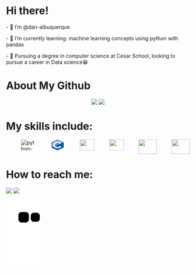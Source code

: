 # Hi there!

<p>- 👋 I’m @dan-albuquerque</p>
<p>- 🌱 I’m currently learning: machine learning concepts using python with pandas </p>
<p>- 🚀 Pursuing a degree in computer science at Cesar School, looking to pursue a career in Data science😁 </p>

# About My Github
<div align="center">
   <img height="150em" src="https://github-readme-stats.vercel.app/api?username=dan-albuquerque&show_icons=true&theme=dark&include_all_commits=true&count_private=true"/>
   <img height="150em" src="https://github-readme-stats.vercel.app/api/top-langs/?username=dan-albuquerque&layout=compact&langs_count=7&theme=dark"/>
</div>

  
# My skills include:

<div style="display: flex; justify-content: space-between;"> <br>
  <img align="center" height="30" width="40" alt="python-icon" src= https://raw.githubusercontent.com/Thomas-George-T/Thomas-George-T/master/assets/python.svg>
  <img align="center" height="30" width="40" alt="c-icon" src="https://raw.githubusercontent.com/devicons/devicon/master/icons/c/c-original.svg">
  <img align="center" height="30" width="40" src="https://cdn.jsdelivr.net/gh/devicons/devicon/icons/django/django-plain.svg" />
  <img align="center" height="30" width="40" src="https://cdn.jsdelivr.net/gh/devicons/devicon/icons/git/git-plain.svg" />
  <img align="center" height="40" width="50" src="https://cdn.jsdelivr.net/gh/devicons/devicon@latest/icons/pandas/pandas-original.svg" />
  <img align="center" height="40" width="50" src="https://cdn.jsdelivr.net/gh/devicons/devicon@latest/icons/mysql/mysql-original-wordmark.svg" />
</div>

  
# How to reach me:
<div> 
    <a href = "mailto:daniloalbuquerquemelo@gmail.com"><img src="https://img.shields.io/badge/Gmail-D14836?style=for-the-badge&logo=gmail&logoColor=white" target="_blank"></a>
  <a href= "https://www.linkedin.com/in/danilo-melo-196494248/" target="_blank"><img src="https://img.shields.io/badge/-LinkedIn-%230077B5?style=for-the-badge&logo=linkedin&logoColor=white" target="_blank"></a> 
</div> 

  ![Snake animation](https://github.com/dan-albuquerque/dan-albuquerque/blob/output/github-contribution-grid-snake.svg)
